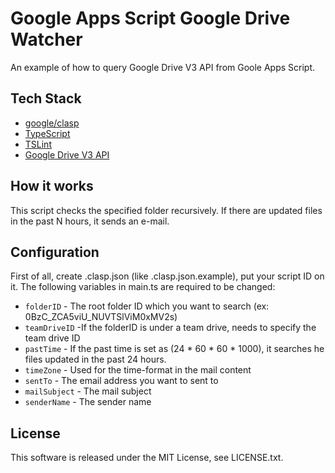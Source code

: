 # Google Apps Script Google Drive Watcher
An example of how to query Google Drive V3 API from Goole Apps Script.

## Tech Stack
- [google/clasp](https://github.com/google/clasp)
- [TypeScript](http://www.typescriptlang.org/)
- [TSLint](https://palantir.github.io/tslint/)
- [Google Drive V3 API](https://developers.google.com/drive/api/v3/reference/)

## How it works
This script checks the specified folder recursively. If there are updated files in the past N hours,  it sends an e-mail.

## Configuration
First of all, create .clasp.json (like .clasp.json.example), put your script ID on it.
The following variables in main.ts are required to be changed:

 - `folderID` -  The root folder ID which you want to search (ex: 0BzC_ZCA5viU_NUVTSlViM0xMV2s)
 - `teamDriveID` -If the folderID is under a team drive, needs to specify the team drive ID
 - `pastTime` - If the past time is set as (24 * 60 * 60 * 1000), it searches he files updated in the past 24 hours.
 - `timeZone` - Used for the time-format in the mail content
 - `sentTo` - The email address you want to sent to
 - `mailSubject` - The mail subject
 - `senderName` - The sender name

## License
This software is released under the MIT License, see LICENSE.txt.